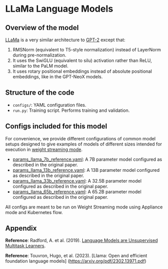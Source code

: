 # LLaMa Language Models

## Overview of the model

[LLaMa](https://arxiv.org/pdf/2302.13971.pdf) is a very similar architecture to [GPT-2](https://d4mucfpksywv.cloudfront.net/better-language-models/language-models.pd) except that:
1. RMSNorm (equivalent to T5-style normalization) instead of LayerNorm during pre-normalization.
2. It uses the SwiGLU (equivalent to silu) activation rather than ReLU, similar to the PaLM model.
3. It uses rotary positional embeddings instead of absolute positional embeddings, like in the GPT-NeoX models.


## Structure of the code

-   `configs/`: YAML configuration files.
-   `run.py`: Training script. Performs training and validation.

## Configs included for this model

For convenience, we provide different configurations of common model setups designed to give examples of models of different sizes intended for execution in  [weight streaming mode](https://docs.cerebras.net/en/latest/cerebras-basics/cerebras-execution-modes.html).

- [params_llama_7b_reference.yaml](./configs/params_llama_7b_reference.yaml): A 7B parameter model configured as described in the original paper.
- [params_llama_13b_reference.yaml](./configs/params_llama_13b_reference.yaml): A 13B parameter model configured as described in the original paper.
- [params_llama_33b_reference.yaml](./configs/params_llama_33b_reference.yaml): A 32.5B parameter model configured as described in the original paper.
- [params_llama_65b_reference.yaml](./configs/params_llama_65b_reference.yaml): A 65.2B parameter model configured as described in the original paper.


All configs are meant to be run on Weight Streaming mode using Appliance mode and Kubernetes flow.

## Appendix

**Reference**: Radford, A. et al. (2019). [Language Models are Unsupervised Multitask Learners](https://d4mucfpksywv.cloudfront.net/better-language-models/language-models.pdf).

**Reference**: Touvron, Hugo, et al. (2023). [Llama: Open and efficient foundation language models] (https://arxiv.org/pdf/2302.13971.pdf)
